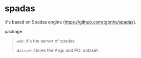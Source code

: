 # spadas

it's based on Spadas engine (https://github.com/tgbnhy/spadas).

package
> `web`: it's the server of spadas 
> 
> `dataset` stores the Argo and POI dataset.
 

